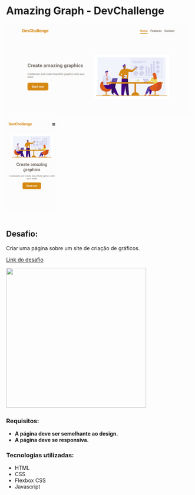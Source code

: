 # Amazing Graph - DevChallenge

<img src="./design/desktop.png" alt="desktop preview" width="500">
<img src="./design/mobile.png" alt="moobile preview" height="253">
<br>
<br>

## Desafio:

Criar uma página sobre um site de criação de gráficos.

[Link do desafio](https://devchallenge.vercel.app/challenges/5ec9a7fc10e94a38493d3910/details) 

<img src="https://trello-attachments.s3.amazonaws.com/590fa7f5a8ab015d0cf88052/590fa896d2d25e50583de620/cb82a7069f698bde3bafb4ea20316951/mockuper_(1)_(1).png" width="380" height="380">

### Requisitos:

- **A página deve ser semelhante ao design.**
- **A página deve se responsiva.** 

### Tecnologias utilizadas:

- HTML
- CSS
- Flexbox CSS
- Javascript
